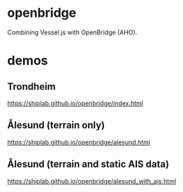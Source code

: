 # openbridge

Combining Vessel.js with OpenBridge (AHO).

# demos

## Trondheim

<https://shiplab.github.io/openbridge/index.html>

## Ålesund (terrain only)

<https://shiplab.github.io/openbridge/alesund.html>

## Ålesund (terrain and static AIS data)

<https://shiplab.github.io/openbridge/alesund_with_ais.html>
